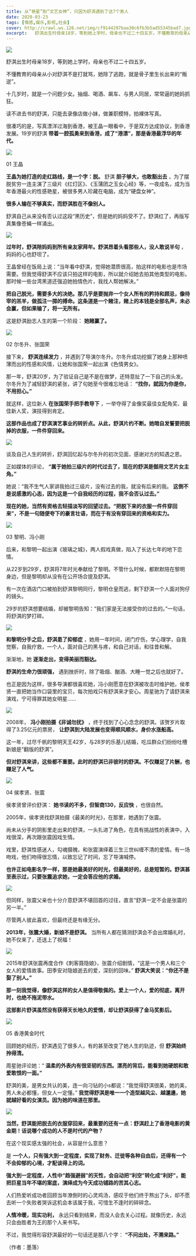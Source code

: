 ```yaml
---
title: 从“艳星”到“文艺女神”，只因为舒淇遇到了这7个男人
date: 2020-03-23
tags: [情感,娱乐,影视,社会]
cover: http://crawl.ws.126.net/img/cf9144297baa30c6fb3b5ad55345bad7.jpg
excerpt:   舒淇出生时母亲18岁，等到她上学时，母亲也不过二十四五岁。不懂教育的母亲从小对舒淇不是打就
---
```

![](http://crawl.ws.126.net/img/cf9144297baa30c6fb3b5ad55345bad7.jpg)  

舒淇出生时母亲18岁，等到她上学时，母亲也不过二十四五岁。

不懂教育的母亲从小对舒淇不是打就骂，她除了逃跑，就是骨子里生长出来的“叛逆”。

十几岁时，就是一个问题少女。抽烟、喝酒、飙车、与男人同居，常常逼的她妈抓狂。

读不进去书的舒淇，只能去录像店做小妹，做兼职模特，拍裸体写真。

很凑巧的是，写真漂洋过海到香港，被王晶一眼看中，于是双方达成协议，到香港发展。19岁的舒淇
**带着一腔孤勇来到香港，成了“港漂”，那是香港最浮华的年代。**

![](http://crawl.ws.126.net/img/44b15763078f9ce9a7bcd5d17d06fceb.jpg)  

01 王晶

**王晶为她打造的走红路线，是一个字：脱。** 舒淇 **胆子够大，也敢豁出去**
，为了摆脱贫穷一连主演了三级片《红灯区》、《玉蒲团之玉女心经》等，一夜成名，成为当年香港最火的性感艳星，被很多男人珍藏在电脑，成为“硬盘女神”。

**很多人输在不够真实，而舒淇胜在不像别人。**

舒淇自己从来没有否认过这段“黑历史”，但是她的妈妈受不了。舒淇红了，再版写真集像苍蝇一样涌出。

![](http://crawl.ws.126.net/img/24dc9c48c81d2dac625a5400445c9f96.jpg)  

**过年时，舒淇陪妈妈到所有亲友家拜年。舒淇昂着头看那些人，没人敢说半句** ，妈妈的心也舒坦了。

王晶曾经在饭局上说：“当年看中舒淇，觉得她潜质很高，拍这样的电影也是市场需要。但我觉得舒淇不应该只拍这样的电影，所以就介绍她去拍其他类型的电影。那时候一些台湾黑道还强迫她拍情色片，我找人帮她解决。”

**把自己脱光，需要多大的决绝。那几乎是要抛弃一个女人所有的矜持和顾忌，像待宰的羔羊，做孤注一掷的搏命。这条道是一个赌注，赌上的本钱是全部名声，未必会赢，但如果输了，将一无所有。**

这是舒淇励志人生的第一个阶段： **她赌赢了。**

![](http://crawl.ws.126.net/img/7d11afb7956f660a2a052bee05a512e5.jpg)  

02 尔冬升、张国荣

接下来， **舒淇连续发力** ，并遇到了导演尔冬升。尔冬升成功挖掘了她身上那种喷薄而出的性感和风情，让她和张国荣一起出演《色情男女》。

那一年，舒淇20岁，为了验证自己是不是在做梦，还特意扯了一下自己的头发。尔冬升为了减轻舒淇的紧张，讲了句她至今很难忘地话：
**“找你，就因为你是你，不用担心。”**

就这样，这位新人 **在张国荣手把手教导下** ，一举夺得了金像奖最佳女配角奖、最佳新人奖，演技得到肯定。

**这部作品也成了舒淇演艺事业的转折点。从此，舒淇片约不断。她暗自发誓要把脱掉的衣服，一件件穿回来。**

![](http://crawl.ws.126.net/img/cdad30e03c2b104d50d2cb63cc2bb46c.jpg)  

谈及自己人生的转折，舒淇回忆起与尔冬升的初次见面，感谢对方的知遇之恩。

正如媒体的评论， **“属于她拍三级片的时代过去了，现在的舒淇是御用文艺片女主角。”**

她说：“我不生气人家讲我拍过三级片，没有过去的我，就没有后来的我。 **这倒不是说感激的心态，因为这是一个自我经历的过程，我不会否认过去。”**

**现在的她，当然有资格去轻描淡写的回望过去。“把脱下来的衣服一件件穿回来”，不是一句随便夸下的豪言壮语，而在于有没有穿回来的资格和实力。**

![](http://crawl.ws.126.net/img/aef67061ec75d3aeb6683bfbb58e7a67.jpg)  

03 黎明、冯小刚

后来，和黎明一起出演《玻璃之城》，两人假戏真做，陷入了长达七年的地下恋情。

从22岁到29岁，舒淇将7年时光奉献给了黎明。不管什么时候，都默默陪在黎明身边，但是黎明却从没有在公开场合提及舒淇。

有一次在酒店门口被拍到舒淇黎明同行，黎明仓皇而逃，剩下舒淇一个人面对狗仔的镜头。

29岁的舒淇想要结婚，却被黎明告知：“我们家是无法接受你的过去的。”一句话，将舒淇的梦打碎。

![](http://crawl.ws.126.net/img/1725fdfde530bc6a5346bc38bd0272e8.jpg)  

**和黎明分手之后，舒淇患了抑郁症** ，她用一年时间，闭门疗伤，学心理学，自我觉察，自我疗救，一个人，面对自己的黑与疼，和自己对话，和往昔和解。

渐渐地，她 **逐渐走出，变得美丽而豁达。**

**舒淇的生命力很顽强，** 遇到挫折时，除了吸烟、酗酒、大睡一觉之后也就好了。

也正是因为这样，很多导演都很喜欢她，冯小刚愿意在舒淇被攻击时维护她，侯孝贤一直把她当作口袋里的宝贝，每次拍戏只有舒淇来才安心。周星驰为了请舒淇来演戏，宁可得罪其她女明星……

![](http://crawl.ws.126.net/img/4f554952f5560808200d6e4a4a9b90b2.jpg)  

2008年， **冯小刚拍摄《非诚勿扰》** ，终于找到了心心念念的舒淇。该贺岁片取得了3.25亿元的票房，
**让舒淇到大陆发展也变得顺风顺水，身价水涨船高。**

这一年，过尽千帆的黎明天王42岁，与28岁的乐基儿结婚，吃瓜群众们纷纷吐槽新娘是“翻版的舒淇”。

**但对舒淇来讲，这些都不重要。此时的舒淇已非彼时的舒淇。不仅赚足了片酬，也赚足了人气。**

![](http://crawl.ws.126.net/img/0b7773ab5320251c1d1d0406c068e96a.jpg)  

04 侯孝贤、张震

侯孝贤曾评价舒淇： **她书读的不多，但智商130，反应快** ，也很自然。

2005年，侯孝贤找舒淇拍摄《最美的时光》，在那里，她遇到了张震。

尚未从分手的阴影里走出来的舒淇，一头扎进了角色，在具有挑战性的表演中，入戏很深，再次跟张震因戏生情。

戏里，舒淇性感迷人，勾魂摄魄，和张震演绎着三生三世纠缠不清的爱情。有一场吻戏，他们吻得很忘情，以致忘记了时间，忘了导演喊停。

**也许正如电影名字一样，那是她最美好的时光，但最美好的，总是短暂的。舒淇甚至表示过，只要张震追求她，一定会答应他的求婚。**

![](http://crawl.ws.126.net/img/5f3c88968f323b14ece86d07f96cdc51.jpg)  

但同样，张震父亲也十分介意舒淇不堪回首的过往，直言“舒淇一定不会是张震的另一半。”

尽管两人彼此喜欢，但最终还是有缘无分。

**2013年，张震大婚，新娘不是舒淇。** 当所有人都在猜测舒淇会不会出席婚礼时，她不仅来了，还送上了祝福！

![](http://crawl.ws.126.net/img/9dacc5043df704ddbb5cf13bf4d0cb8b.jpg)  

2015年舒淇张震再度合作《刺客聂隐娘》，张震介绍剧情，“这是一个男人和三个女人的爱情故事。田季安对隐娘逝去的爱，深刻的回味。”
**舒淇大笑说：“你还不是娶了别人。”**

**那一刻我觉得，像舒淇这样的女人是值得敬佩的。爱上一个人，爱的彻底，离开时，也绝不拖泥带水。**

**这部影片舒淇虽然没有获得天长地久的爱情，却让舒淇获得了金马奖影后。**

![](http://crawl.ws.126.net/img/227d5df75e3694cfe2ff51a38dbefb53.jpg)  

05 香港黄金时代

回顾她的经历，舒淇遇见了很多人，有的甚至改变了她人生的轨迹，但 **舒淇始终拎得清。**

周星驰评论她：“ **温柔的外表内有很坚韧的东西。漂亮的背后，能看到她硬朗和敢爱敢恨的一面。”**

舒淇的美，是男女共认的美，连一向刁钻的小s都说：“我觉得舒淇很美，她的美，男人未必都懂，但女人一定懂。”
**我觉得舒淇是唯一一个造型越风尘、越邋遢，她就越好看的女演员。因为她的味道在那里。**

![](http://crawl.ws.126.net/img/30832bd1d58850a4ffae605be1fc233b.jpg)  

**当然，舒淇能把脱去的衣服穿回来，最重要的还有一点：舒淇赶上了香港电影的黄金期！话说哪个成功的人不是时代的产物？**

在这个现实感太强的社会，从容是什么意思？

是 **一个人，只有强大到一定程度，实现了财务、迁徙等各种自由后，还得有一个不会抑郁的心境，才配谈得上的词。**

**强大到一定程度，人性中“趋强避弱”的天性，会自动把“利空”转化成“利好”，能把巨星当年不堪的案底，演绎成为今天成功铺路的苦其心志。**

人们热爱听成功者回顾当年潦倒时的心灵鸡汤，感叹于他们终于熬出了头，却不愿去听一个失败者哭诉这机会本该属于我，可惜生不逢时的碎碎念。

**人情冷暖，现实功利，** 永远只看到结果，而没人会去关心过程。就像历史，永远只会由胜者为王的那个人来书写。

不过，我觉得形容舒淇最好的一句话还是那八个字： **“不问出处，不溯来路。”**

（作者：墨落）

